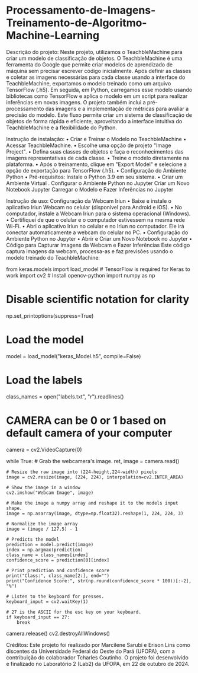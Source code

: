 # Processamento-de-Imagens-Treinamento-de-Algoritmo-Machine-Learning
Descrição do projeto: Neste projeto, utilizamos o TeachbleMachine para criar um modelo de classificação de objetos. O TeachbleMachine é uma ferramenta do Google que permite criar modelos de aprendizado de máquina sem precisar escrever código inicialmente. Após definir as classes e coletar as imagens necessárias para cada classe usando a interface do TeachbleMachine, exportamos o modelo treinado como um arquivo TensorFlow (.h5).
Em seguida, em Python, carregamos esse modelo usando bibliotecas como TensorFlow  e aplica o modelo em um script para realizar inferências em novas imagens. O projeto também inclui a pré-processamento das imagens e a implementação de métricas para avaliar a precisão do modelo.
Este fluxo permite criar um sistema de classificação de objetos de forma rápida e eficiente, aproveitando a interface intuitiva do TeachbleMachine e a flexibilidade do Python.

Instrução de instalação:
• Criar e Treinar o Modelo no TeachbleMachine
•	Acessar TeachbleMachine.
•	Escolhe uma opção de projeto "Image Project".
•	Defina suas classes de objetos e faça o reconhecimentos das imagens representativas de cada classe.
•	Treine o modelo diretamente na plataforma.
•	Após o treinamento, clique em "Export Model" e selecione a opção de exportação para TensorFlow (.h5).
•  Configuração do Ambiente Python
•	Pré-requisitos: Instale o Python 3.9 em seu sistema.
•	Criar um Ambiente Virtual .
Configurar o Ambiente Python no Jupyter
Criar um Novo Notebook Jupyter
Carregar o Modelo e Fazer Inferências no Jupyter

Instrução de uso:
Configuração da Webcam Iriun
•	Baixe e instale o aplicativo Iriun Webcam no celular (disponível para Android e iOS).
•	No computador, instale a Webcam Iriun para o sistema operacional (Windows).
•	Certifiquei de que o celular e o computador estivessem na mesma rede Wi-Fi.
•	Abri o aplicativo Iriun no celular e no  Iriun no computador. Ele irá conectar automaticamente a webcam do celular no PC.
•	Configuração do Ambiente Python no Jupyter
•	Abrir e Criar um Novo Notebook no Jupyter
•	Código para Capturar Imagens da Webcam e Fazer Inferências
Este código captura imagens da webcam, processa-as e faz previsões usando o modelo treinado do TeachbleMachine:

from keras.models import load_model  # TensorFlow is required for Keras to work
import cv2  # Install opencv-python
import numpy as np

# Disable scientific notation for clarity
np.set_printoptions(suppress=True)

# Load the model
model = load_model("keras_Model.h5", compile=False)

# Load the labels
class_names = open("labels.txt", "r").readlines()

# CAMERA can be 0 or 1 based on default camera of your computer
camera = cv2.VideoCapture(0)

while True:
    # Grab the webcamera's image.
    ret, image = camera.read()

    # Resize the raw image into (224-height,224-width) pixels
    image = cv2.resize(image, (224, 224), interpolation=cv2.INTER_AREA)

    # Show the image in a window
    cv2.imshow("Webcam Image", image)

    # Make the image a numpy array and reshape it to the models input shape.
    image = np.asarray(image, dtype=np.float32).reshape(1, 224, 224, 3)

    # Normalize the image array
    image = (image / 127.5) - 1

    # Predicts the model
    prediction = model.predict(image)
    index = np.argmax(prediction)
    class_name = class_names[index]
    confidence_score = prediction[0][index]

    # Print prediction and confidence score
    print("Class:", class_name[2:], end="")
    print("Confidence Score:", str(np.round(confidence_score * 100))[:-2], "%")

    # Listen to the keyboard for presses.
    keyboard_input = cv2.waitKey(1)

    # 27 is the ASCII for the esc key on your keyboard.
    if keyboard_input == 27:
        break

camera.release()
cv2.destroyAllWindows()


Créditos: Este projeto foi realizado por Marcilene Sarubi e Erison Lins como discentes da Universidade Federal do Oeste do Pará (UFOPA), com a contribuição do colaborador Tcharles Coutinho. O projeto foi desenvolvido e finalizado no Laboratório 2 (Lab2) da UFOPA, em 22 de outubro de 2024.
